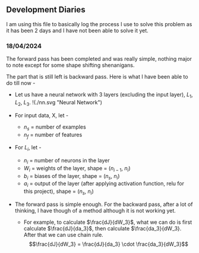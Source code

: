 ## Development Diaries

I am using this file to basically log the process I use to solve this problem as it has been 2 days and I have not been able to solve it yet.

### 18/04/2024

The forward pass has been completed and was really simple, nothing major to note except for some shape shifting shenanigans.

The part that is still left is backward pass. Here is what I have been able to do till now - 

- Let us have a neural network with 3 layers (excluding the input layer), $L_1$, $L_2$, $L_3$.
!(./nn.svg "Neural Network")
- For input data, X, let - 
  - $n_s$ = number of examples
  - $n_f$ = number of features
- For $L_i$, let - 
  - $n_i$ = number of neurons in the layer
  - $W_i$ = weights of the layer, shape = ($n_{i - 1}$, $n_i$)
  - $b_i$ = biases of the layer, shape = ($n_s$, $n_i$)
  - $a_i$ = output of the layer (after applying activation function, relu for this project), shape = ($n_s$, $n_i$)

- The forward pass is simple enough. For the backward pass, after a lot of thinking, I have though of a method although it is not working yet.
  - For example, to calculate $\frac{dJ}{dW_3}$, what we can do is first calculate $\frac{dJ}{da_3}$, then calculate $\frac{da_3}{dW_3}. After that we can use chain rule.
  $$\frac{dJ}{dW_3} = \frac{dJ}{da_3} \cdot \frac{da_3}{dW_3}$$
